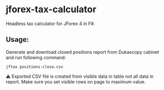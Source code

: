 # jforex-tax-calculator
Headless tax calculator for JForex 4 in F#.

## Usage:

Generate and download closed positions report from Dukascopy cabinet and run following command:

```jftax positions-close.csv```

⚠️ Exported CSV file is created from visible data in table not all data in report. Make sure you set visible rows on page to maximum value.
